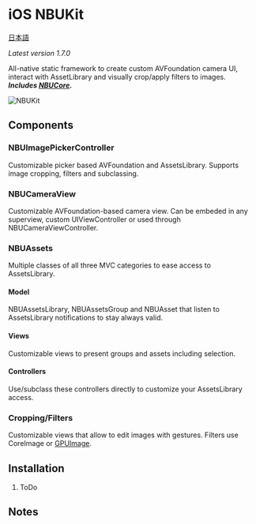 iOS NBUKit
==========  
[日本語](https://github.com/icb-cost-01/iOS-NBUKit/blob/master/README.jp.md)

_Latest version 1.7.0_

All-native static framework to create custom AVFoundation camera UI, interact with AssetLibrary and visually crop/apply filters to images.  
__*Includes [NBUCore](https://github.com/icb-cost-01/iOS-NBUCore).*__

![NBUKit](https://github.com/icb-cost-01/iOS-NBUKit/wiki/images/NBUKit.png)

Components
----------

### NBUImagePickerController

Customizable picker based AVFoundation and AssetsLibrary.
Supports image cropping, filters and subclassing.

### NBUCameraView

Customizable AVFoundation-based camera view.
Can be embeded in any superview, custom UIViewController or used through NBUCameraViewController.

### NBUAssets

Multiple classes of all three MVC categories to ease access to AssetsLibrary.

#### Model

NBUAssetsLibrary, NBUAssetsGroup and NBUAsset that listen to AssetsLibrary notifications to stay always valid.

#### Views

Customizable views to present groups and assets including selection.

#### Controllers

Use/subclass these controllers directly to customize your AssetsLibrary access.

### Cropping/Filters

Customizable views that allow to edit images with gestures.
Filters use CoreImage or [GPUImage](https://github.com/BradLarson/GPUImage).

Installation
------------

1. ToDo

Notes
-----
